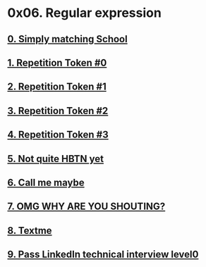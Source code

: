 # 0x06. Regular expression

## [0. Simply matching School](./0-simply_match_school.rb)

## [1. Repetition Token #0](./1-repetition_token_0.rb)

## [2. Repetition Token #1](./2-repetition_token_1.rb)

## [3. Repetition Token #2](./3-repetition_token_2.rb)

## [4. Repetition Token #3](./4-repetition_token_3.rb)

## [5. Not quite HBTN yet](./5-beginning_and_end.rb)

## [6. Call me maybe](./6-phone_number.rb.rb)

## [7. OMG WHY ARE YOU SHOUTING?](./7-OMG_WHY_ARE_YOU_SHOUTING.rb)

## [8. Textme](./100-textme.rb)

## [9. Pass LinkedIn technical interview level0](./101-passed_linkedin_regex_challenge.jpg)
